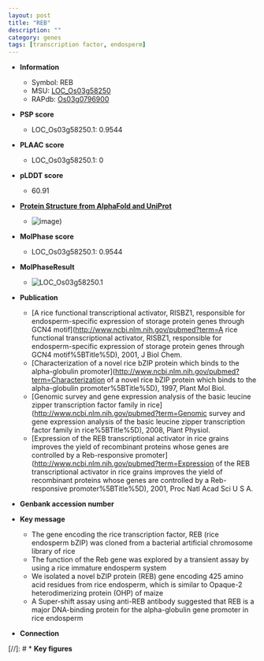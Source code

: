 ```yaml
---
layout: post
title: "REB"
description: ""
category: genes
tags: [transcription factor, endosperm]
---
```


* **Information**  
    + Symbol: REB  
    + MSU: [LOC_Os03g58250](http://rice.plantbiology.msu.edu/cgi-bin/ORF_infopage.cgi?orf=LOC_Os03g58250)  
    + RAPdb: [Os03g0796900](http://rapdb.dna.affrc.go.jp/viewer/gbrowse_details/irgsp1?name=Os03g0796900)  

* **PSP score**  
    + LOC_Os03g58250.1: 0.9544 

* **PLAAC score**  
    + LOC_Os03g58250.1: 0 

* **pLDDT score**
    + 60.91

* **[Protein Structure from AlphaFold and UniProt](https://www.uniprot.org/uniprotkb/Q7X9A8/entry#structure)**
    + ![image](https://ricepsp.github.io/images/Q7/AF-Q7X9A8-F1.png))

* **MolPhase score**
    + LOC_Os03g58250.1: 0.9544

* **MolPhaseResult**
    + ![LOC_Os03g58250.1](https://ricepsp.github.io/pictures/LOC_Os03g/LOC_Os03g58250.1.png)

* **Publication**  
    + [A rice functional transcriptional activator, RISBZ1, responsible for endosperm-specific expression of storage protein genes through GCN4 motif](http://www.ncbi.nlm.nih.gov/pubmed?term=A rice functional transcriptional activator, RISBZ1, responsible for endosperm-specific expression of storage protein genes through GCN4 motif%5BTitle%5D), 2001, J Biol Chem.
    + [Characterization of a novel rice bZIP protein which binds to the alpha-globulin promoter](http://www.ncbi.nlm.nih.gov/pubmed?term=Characterization of a novel rice bZIP protein which binds to the alpha-globulin promoter%5BTitle%5D), 1997, Plant Mol Biol.
    + [Genomic survey and gene expression analysis of the basic leucine zipper transcription factor family in rice](http://www.ncbi.nlm.nih.gov/pubmed?term=Genomic survey and gene expression analysis of the basic leucine zipper transcription factor family in rice%5BTitle%5D), 2008, Plant Physiol.
    + [Expression of the REB transcriptional activator in rice grains improves the yield of recombinant proteins whose genes are controlled by a Reb-responsive promoter](http://www.ncbi.nlm.nih.gov/pubmed?term=Expression of the REB transcriptional activator in rice grains improves the yield of recombinant proteins whose genes are controlled by a Reb-responsive promoter%5BTitle%5D), 2001, Proc Natl Acad Sci U S A.

* **Genbank accession number**  

* **Key message**  
    + The gene encoding the rice transcription factor, REB (rice endosperm bZIP) was cloned from a bacterial artificial chromosome library of rice
    + The function of the Reb gene was explored by a transient assay by using a rice immature endosperm system
    + We isolated a novel bZIP protein (REB) gene encoding 425 amino acid residues from rice endosperm, which is similar to Opaque-2 heterodimerizing protein (OHP) of maize
    + A Super-shift assay using anti-REB antibody suggested that REB is a major DNA-binding protein for the alpha-globulin gene promoter in rice endosperm

* **Connection**  

[//]: # * **Key figures**  


